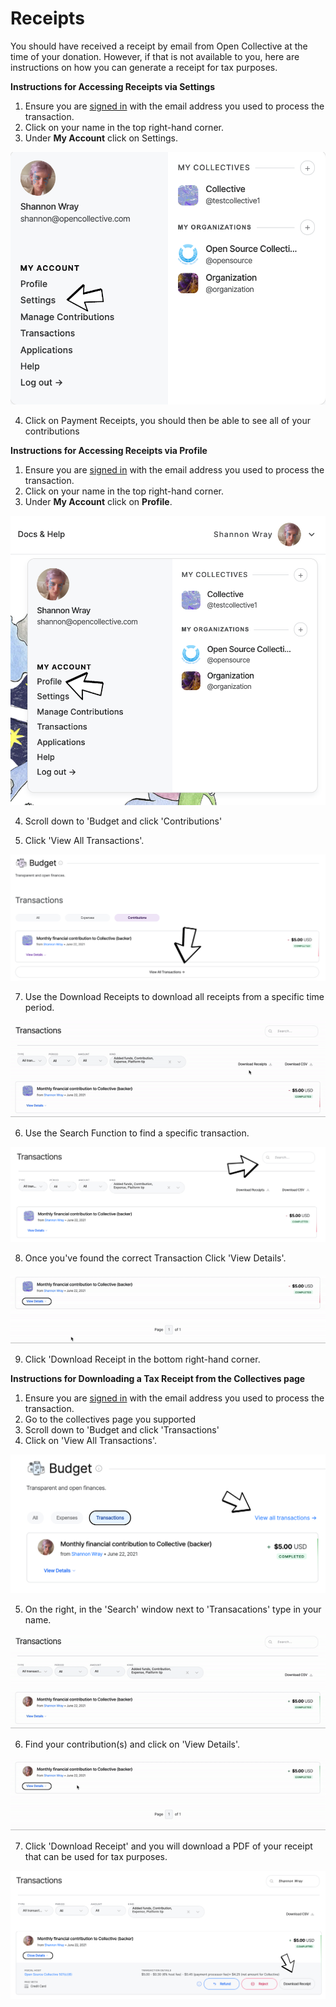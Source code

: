 # Receipts

You should have received a receipt by email from Open Collective at the time of your donation. However, if that is not available to you, here are instructions on how you can generate a receipt for tax purposes.

**Instructions for Accessing Receipts via Settings** 

1. Ensure you are [signed in](https://opencollective.com/signin?next=%2F) with the email address you used to process the transaction.
2. Click on your name in the top right-hand corner. 
3. Under **My Account** click on Settings. 

![](../.gitbook/assets/financial_contributions_receipts_settings_2021-06-17.png)

4. Click on Payment Receipts, you should then be able to see all of your contributions 

**Instructions for Accessing Receipts via Profile** 

1. Ensure you are [signed in](https://opencollective.com/signin?next=%2F) with the email address you used to process the transaction.
2. Click on your name in the top right-hand corner. 
3. Under **My Account** click on **Profile**. 

![](../.gitbook/assets/financial_contributors_receipts_profile_2021-06-22.png)

4.  Scroll down to 'Budget and click 'Contributions'

5. Click 'View All Transactions'. 

![](../.gitbook/assets/financial_contributors_receipts_transactions_2021-06-22.png)

7. Use the Download Receipts to download all receipts from a specific time period.

![](../.gitbook/assets/financial_contributors_receipts_download_receipts_2021-06-22%20%283%29.gif)

6. Use the Search Function to find a specific transaction.

![](../.gitbook/assets/financial_contributiors_receipts_searc-h_2021-06-22%20%281%29.png)

8. Once you've found the correct Transaction Click 'View Details'. 

![](../.gitbook/assets/financial_contributors_receipts_show_details_2021-06-22.gif)

9. Click 'Download Receipt in the bottom right-hand corner. 

**Instructions for Downloading a Tax Receipt from the Collectives page**  

1. Ensure you are [signed in](https://opencollective.com/signin?next=%2F) with the email address you used to process the transaction.
2. Go to the collectives page you supported
3. Scroll down to 'Budget and click 'Transactions'
4. Click on 'View All Transactions'.

![](../.gitbook/assets/financial_contributors_receipts_viewtransactions_2021-06-22.png)

5. On the right, in the 'Search' window next to 'Transacations' type in your name.

![](../.gitbook/assets/financial_contributors_receipts_search_2021-06-22.gif)

6. Find your contribution\(s\) and click on 'View Details'. 

![](../.gitbook/assets/financialcontributors_receipts_viewdetails_2021-06-22.gif)

7. Click 'Download Receipt' and you will download a PDF of your receipt that can be used for tax purposes. 

![](../.gitbook/assets/financialcontributors_receipts_download_2021-06-22.png)

